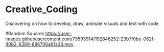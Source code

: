 # Creative_Coding
Discovering on  how to develop, draw, animate visuals and text with code

#Random Squares
https://user-images.githubusercontent.com/73593914/192846252-23b7f0be-062f-40b2-8369-886706a91a38.mov
